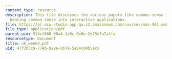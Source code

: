 ```yaml
---
content_type: resource
description: This file discusses the various papers like common-sense interfaces and
  beating common sense into interactive applications.
file: https://ol-ocw-studio-app-qa.s3.amazonaws.com/courses/mas-961-ambient-intelligence-spring-2005/47f3b5ca77eb929e0b785a64c04b5ac5_nk_week4.pdf
file_type: application/pdf
parent_uid: 514cf668-00a4-1a9c-9e0e-2d75c7a7affa
resourcetype: Document
title: nk_week4.pdf
uid: 47f3b5ca-77eb-929e-0b78-5a64c04b5ac5
---
```

